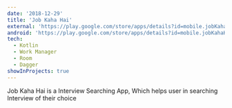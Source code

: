 ```yaml
---
date: '2018-12-29'
title: 'Job Kaha Hai'
external: 'https://play.google.com/store/apps/details?id=mobile.jobKahaHai'
android: 'https://play.google.com/store/apps/details?id=mobile.jobKahaHai'
tech:
  - Kotlin
  - Work Manager
  - Room
  - Dagger
showInProjects: true
---
```


Job Kaha Hai is a Interview Searching App, Which helps user in searching Interview of their choice
